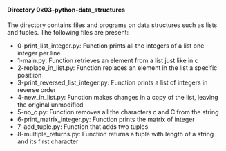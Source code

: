 #### Directory 0x03-python-data_structures
The directory contains files and programs on data structures such as lists and tuples.
The following files are present:
* 0-print_list_integer.py: Function prints all the integers of a list one integer per line
* 1-main.py: Function retrieves an element from a list just like  in c
* 2-replace_in_list.py: Function replaces an element in the list a specific positiion
* 3-print_reversed_list_integer.py: Function prints a list of integers in reverse order
* 4-new_in_list.py: Function makes changes in a copy of the list, leaving the original unmodified
* 5-no_c.py: Function removes all the characters c and C from the string
* 6-print_matrix_integer.py: Function prints the matrix of integer
* 7-add_tuple.py: Function that adds two tuples
* 8-multiple_returns.py: Function returns a tuple with length of a string and its first character

